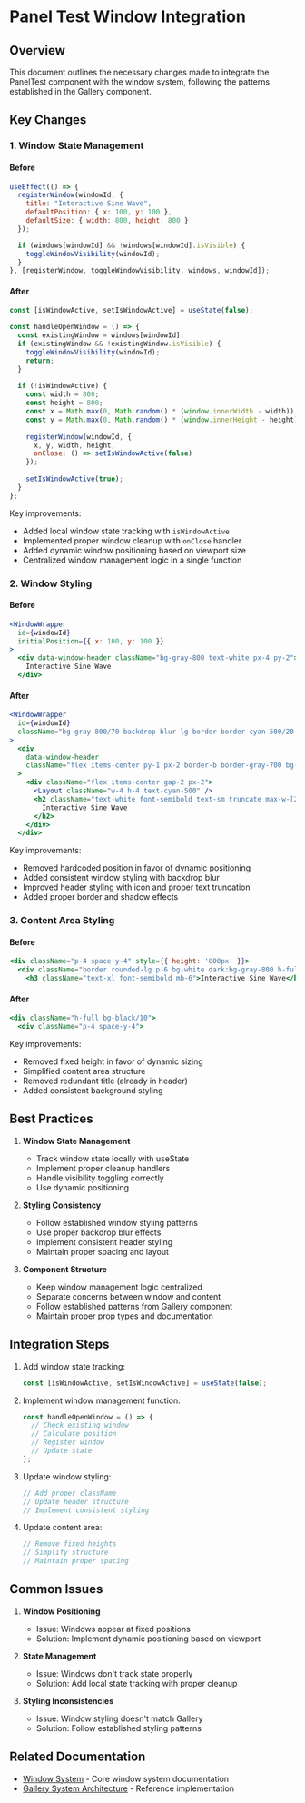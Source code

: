 # Panel Test Window Integration

## Overview

This document outlines the necessary changes made to integrate the PanelTest component with the window system, following the patterns established in the Gallery component.

## Key Changes

### 1. Window State Management

#### Before
```javascript
useEffect(() => {
  registerWindow(windowId, {
    title: "Interactive Sine Wave",
    defaultPosition: { x: 100, y: 100 },
    defaultSize: { width: 800, height: 800 }
  });

  if (windows[windowId] && !windows[windowId].isVisible) {
    toggleWindowVisibility(windowId);
  }
}, [registerWindow, toggleWindowVisibility, windows, windowId]);
```

#### After
```javascript
const [isWindowActive, setIsWindowActive] = useState(false);

const handleOpenWindow = () => {
  const existingWindow = windows[windowId];
  if (existingWindow && !existingWindow.isVisible) {
    toggleWindowVisibility(windowId);
    return;
  }
  
  if (!isWindowActive) {
    const width = 800;
    const height = 800;
    const x = Math.max(0, Math.random() * (window.innerWidth - width));
    const y = Math.max(0, Math.random() * (window.innerHeight - height));
    
    registerWindow(windowId, {
      x, y, width, height,
      onClose: () => setIsWindowActive(false)
    });
    
    setIsWindowActive(true);
  }
};
```

Key improvements:
- Added local window state tracking with `isWindowActive`
- Implemented proper window cleanup with `onClose` handler
- Added dynamic window positioning based on viewport size
- Centralized window management logic in a single function

### 2. Window Styling

#### Before
```jsx
<WindowWrapper 
  id={windowId}
  initialPosition={{ x: 100, y: 100 }}
>
  <div data-window-header className="bg-gray-800 text-white px-4 py-2">
    Interactive Sine Wave
  </div>
```

#### After
```jsx
<WindowWrapper
  id={windowId}
  className="bg-gray-800/70 backdrop-blur-lg border border-cyan-500/20 flex-lg shadow-lg"
>
  <div 
    data-window-header
    className="flex items-center py-1 px-2 border-b border-gray-700 bg-gray-900 flex-t-lg"
  >
    <div className="flex items-center gap-2 px-2">
      <Layout className="w-4 h-4 text-cyan-500" />
      <h2 className="text-white font-semibold text-sm truncate max-w-[280px]">
        Interactive Sine Wave
      </h2>
    </div>
  </div>
```

Key improvements:
- Removed hardcoded position in favor of dynamic positioning
- Added consistent window styling with backdrop blur
- Improved header styling with icon and proper text truncation
- Added proper border and shadow effects

### 3. Content Area Styling

#### Before
```jsx
<div className="p-4 space-y-4" style={{ height: '800px' }}>
  <div className="border rounded-lg p-6 bg-white dark:bg-gray-800 h-full shadow-lg">
    <h3 className="text-xl font-semibold mb-6">Interactive Sine Wave</h3>
```

#### After
```jsx
<div className="h-full bg-black/10">
  <div className="p-4 space-y-4">
```

Key improvements:
- Removed fixed height in favor of dynamic sizing
- Simplified content area structure
- Removed redundant title (already in header)
- Added consistent background styling

## Best Practices

1. **Window State Management**
   - Track window state locally with useState
   - Implement proper cleanup handlers
   - Handle visibility toggling correctly
   - Use dynamic positioning

2. **Styling Consistency**
   - Follow established window styling patterns
   - Use proper backdrop blur effects
   - Implement consistent header styling
   - Maintain proper spacing and layout

3. **Component Structure**
   - Keep window management logic centralized
   - Separate concerns between window and content
   - Follow established patterns from Gallery component
   - Maintain proper prop types and documentation

## Integration Steps

1. Add window state tracking:
   ```javascript
   const [isWindowActive, setIsWindowActive] = useState(false);
   ```

2. Implement window management function:
   ```javascript
   const handleOpenWindow = () => {
     // Check existing window
     // Calculate position
     // Register window
     // Update state
   };
   ```

3. Update window styling:
   ```javascript
   // Add proper className
   // Update header structure
   // Implement consistent styling
   ```

4. Update content area:
   ```javascript
   // Remove fixed heights
   // Simplify structure
   // Maintain proper spacing
   ```

## Common Issues

1. **Window Positioning**
   - Issue: Windows appear at fixed positions
   - Solution: Implement dynamic positioning based on viewport

2. **State Management**
   - Issue: Windows don't track state properly
   - Solution: Add local state tracking with proper cleanup

3. **Styling Inconsistencies**
   - Issue: Window styling doesn't match Gallery
   - Solution: Follow established styling patterns

## Related Documentation

- [Window System](./window-system.md) - Core window system documentation
- [Gallery System Architecture](./gallery-system-architecture.md) - Reference implementation
